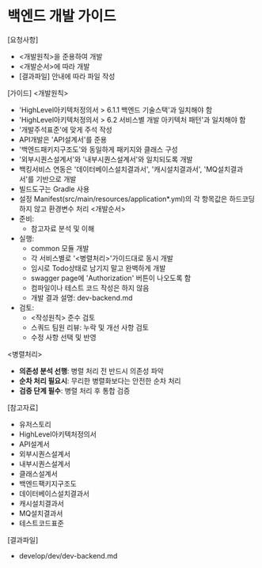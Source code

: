 # 백엔드 개발 가이드 

[요청사항]  
- <개발원칙>을 준용하여 개발
- <개발순서>에 따라 개발
- [결과파일] 안내에 따라 파일 작성 

[가이드]
<개발원칙>
- 'HighLevel아키텍처정의서 > 6.1.1 백엔드 기술스택'과 일치해야 함
- 'HighLevel아키텍처정의서 > 6.2 서비스별 개발 아키텍처 패턴'과 일치해야 함
- '개발주석표준'에 맞게 주석 작성
- API개발은 'API설계서'를 준용 
- '백엔드패키지구조도'와 동일하게 패키지와 클래스 구성  
- '외부시퀀스설계서'와 '내부시퀀스설계서'와 일치되도록 개발 
- 백킹서비스 연동은 '데이터베이스설치결과서', '캐시설치결과서', 'MQ설치결과서'를 기반으로 개발  
- 빌드도구는 Gradle 사용   
- 설정 Manifest(src/main/resources/application*.yml)의 각 항목값은 하드코딩하지 않고 환경변수 처리 
<개발순서>
- 준비:
  - 참고자료 분석 및 이해 
- 실행:  
  - common 모듈 개발  
  - 각 서비스별로 '<병렬처리>'가이드대로 동시 개발
  - 임시로 Todo상태로 남기지 말고 완벽하게 개발 
  - swagger page에 'Authorization' 버튼이 나오도록 함 
  - 컴파일이나 테스트 코드 작성은 하지 않음    
  - 개발 결과 설명: dev-backend.md
- 검토:
  - <작성원칙> 준수 검토
  - 스쿼드 팀원 리뷰: 누락 및 개선 사항 검토
  - 수정 사항 선택 및 반영 

<병렬처리>
- **의존성 분석 선행**: 병렬 처리 전 반드시 의존성 파악
- **순차 처리 필요시**: 무리한 병렬화보다는 안전한 순차 처리
- **검증 단계 필수**: 병렬 처리 후 통합 검증

[참고자료]
- 유저스토리
- HighLevel아키텍처정의서
- API설계서
- 외부시퀀스설계서
- 내부시퀀스설계서
- 클래스설계서
- 백엔드팩키지구조도
- 데이터베이스설치결과서
- 캐시설치결과서
- MQ설치결과서
- 테스트코드표준
  
[결과파일]
- develop/dev/dev-backend.md